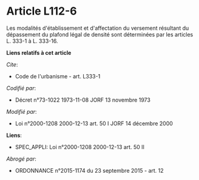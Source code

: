 # Article L112-6

Les modalités d'établissement et d'affectation du versement résultant du dépassement du plafond légal de densité sont
déterminées par les articles L. 333-1 à L. 333-16.

**Liens relatifs à cet article**

_Cite_:

  - Code de l'urbanisme - art. L333-1

_Codifié par_:

  - Décret n°73-1022 1973-11-08 JORF 13 novembre 1973

_Modifié par_:

  - Loi n°2000-1208 2000-12-13 art. 50 I JORF 14 décembre 2000

**Liens**:

  - SPEC_APPLI: Loi n°2000-1208 2000-12-13 art. 50 II

_Abrogé par_:

  - ORDONNANCE n°2015-1174 du 23 septembre 2015 - art. 12
